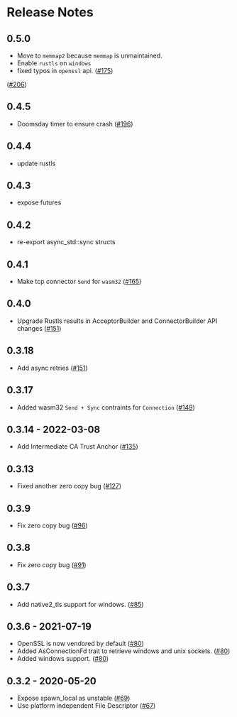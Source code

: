 # Release Notes

## 0.5.0
* Move to `memmap2` because `memmap` is unmaintained.
* Enable `rustls` on `windows`
* fixed typos in `openssl` api. ([#175](https://github.com/infinyon/future-aio/issues/175))

([#206](https://github.com/infinyon/future-aio/pull/206))

## 0.4.5
* Doomsday timer to ensure crash ([#196](https://github.com/infinyon/future-aio/pull/196))

## 0.4.4
* update rustls

## 0.4.3
* expose futures

## 0.4.2
* re-export async_std::sync structs

## 0.4.1
* Make tcp connector `Send` for `wasm32` ([#165](https://github.com/infinyon/future-aio/pull/165))

## 0.4.0
* Upgrade Rustls results in AcceptorBuilder and ConnectorBuilder API changes ([#151](https://github.com/infinyon/future-aio/pull/154))

## 0.3.18
* Add async retries ([#151](https://github.com/infinyon/future-aio/pull/151))

## 0.3.17
* Added wasm32 `Send + Sync` contraints for `Connection` ([#149](https://github.com/infinyon/future-aio/pull/149/))

## 0.3.14 - 2022-03-08
* Add Intermediate CA Trust Anchor ([#135](https://github.com/infinyon/future-aio/issues/135))

## 0.3.13
* Fixed another zero copy bug ([#127](https://github.com/infinyon/future-aio/issues/127))

## 0.3.9
* Fix zero copy bug ([#96](https://github.com/infinyon/future-aio/pull/91))

## 0.3.8
* Fix zero copy bug ([#91](https://github.com/infinyon/future-aio/pull/91))
## 0.3.7
* Add native2_tls support for windows. ([#85](https://github.com/infinyon/future-aio/pull/85))

## 0.3.6 - 2021-07-19
* OpenSSL is now vendored by default ([#80](https://github.com/infinyon/future-aio/pull/80))
* Added AsConnectionFd trait to retrieve windows and unix sockets. ([#80](https://github.com/infinyon/future-aio/pull/80))
* Added windows support. ([#80](https://github.com/infinyon/future-aio/pull/80))

## 0.3.2 - 2020-05-20
* Expose spawn_local as unstable ([#69](https://github.com/infinyon/fluvio/pull/69))
* Use platform independent File Descriptor ([#67](https://github.com/infinyon/fluvio/pull/67))

